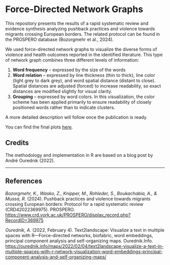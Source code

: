 # Force-Directed Network Graphs

This repository presents the results of a rapid systematic review and evidence synthesis analyzing pushback practices and violence towards migrants crossing European borders. The related protocol can be found in the PROSPERO database (Bozorgmehr et al., 2024).

We used force-directed network graphs to visualize the diverse forms of violence and health outcomes reported in the identified literature. This type of network graph combines three different levels of information:

1. **Word frequency** – expressed by the size of the words
2. **Word relation** – expressed by line thickness (thin to thick), line color (light grey to dark grey), and word spatial distance (distant to close). Spatial distances are adjusted (forced) to increase readability, so exact distances are modified slightly for visual clarity.
3. **Grouping** – expressed by word colors. In this visualization, the color scheme has been applied primarily to ensure readability of closely positioned words rather than to indicate clusters.




A more detailed description will follow once the publication is ready.


You can find the final plots [here](https://github.com/jupperhill/Pushback_practices_network_graphs/tree/main/Violence_and_health_categories_win_5).

## Credits
The methodology and implementation in R are based on a blog post by André Ourednik (2022).

---

## References

*Bozorgmehr, K., Wasko, Z., Knipper, M., Rohleder, S., Boukachabia, A., & Mussa, R.* (2024). Pushback practices and violence towards migrants crossing European borders: Protocol for a rapid systematic review (CRD42022369975). PROSPERO. https://www.crd.york.ac.uk/PROSPERO/display_record.php?RecordID=369975

*Ourednik, A.* (2022, February 4). Text2landscape: Visualize a text in multiple spaces with R—Force-directed networks, biofabric, word embeddings, principal component analysis and self-organizing maps. Ourednik.Info. https://ourednik.info/maps/2022/02/04/text2landscape-visualize-a-text-in-multiple-spaces-with-r-network-visualization-word-embeddings-principal-component-analysis-and-self-organizing-maps/
